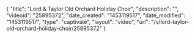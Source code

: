 {
    "title": "Lord & Taylor Old Orchard Holiday Choir",
    "description": "",
    "videoid": "25895372",
    "date_created": "1453119517",
    "date_modified": "1453119517",
    "type": "captivate",
    "layout": "video",
    "url": "\/v\/lord-taylor-old-orchard-holiday-choir\/25895372"
}